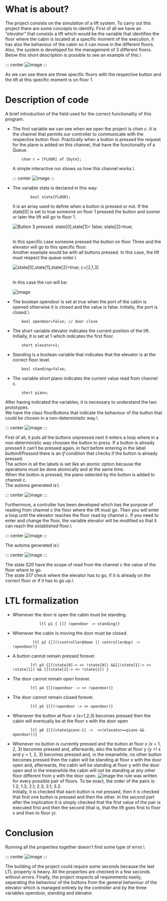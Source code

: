 # What is about?

The project consists on the simulation of a lift system. To carry out
this project there are some concepts to identify. First of all we have
an *"elevator\"* that consists a lift which would be the variable that
identifies the floor where the cabin is located at a specific moment of
the execution, it has also the behaviour of the cabin so it can move in
the different floors. Also, the system is developed for the management
of 3 different floors.\
Below this short description is possible to see an example of this.\

::: center
![image](images/lift_elevatorFirstpicture.png)
:::

As we can see there are three specific floors with the respective button
and the lift at this specific moment is on floor 1.

# Description of code

A brief introduction of the field used for the correct functionality of
this program.

-   The first variable we can see when we open the project is *chan c*.
    It is the channel that permits our controller to communicate with
    the respective button floor. Practically when a button is pressed
    the request for the plane is added on this channel, that have the
    functionality of a Queue.

            chan c = [FLOOR] of {byte};

    A simple interactive run shows us how this channel works.\

    ::: center
    ![image](images/runChan.png)
    :::

-   The variable state is declared in this way:

                bool state[FLOOR];

    It is an array used to define when a button is pressed or not. If
    the state\[0\] is set to true someone on floor 1 pressed the button
    and sooner or later the lift will go to floor 1.

    ![Button 3 pressed. state\[0\],state\[1\]= false;
    state\[2\]=true;](images/bottonThreePressed.png)

    \
    In this specific case someone pressed the button on floor Three and
    the elevator will go to this specific floor.\
    Another example would be with all buttons pressed. In this case, the
    lift must respect the queue order.\

    ![state\[0\],state\[1\],state\[2\]=true;
    c=\[2,1,3\]](images/allButtonPressed.png)

    \
    In this case the run will be:

    ![image](images/specificRun.png)

-   The boolean opendoor is set at true when the port of the cabin is
    opened otherwise it is closed and the value is false. Initially, the
    port is closed.\

            bool opendoor=false; // door close

-   The short variable elevator indicates the current position of the
    lift. Initially, it is set at 1 which indicates the first floor.

            short elevator=1; 

-   Standing is a boolean variable that indicates that the elevator is
    at the correct floor level.

            bool standing=false;

-   The variable short piano indicates the current value read from
    channel c.

            short piano;

After having indicated the variables, it is necessary to understand the
two prototypes.\
We have the class floorButtons that indicate the behaviour of the button
that could be chosen in a non-deterministic way.\

::: center
![image](images/floorButtonClass.png)
:::

First of all, it puts all the buttons unpressed next it enters a loop
where in a non-deterministic way chooses the button to press. If a
button is already pressed it can't be pressed again, in fact before
entering in the label *buttonXPressed* there is an *if* condition that
checks if the button is already pressed.\
The action in all the labels is set like an atomic option because the
operations must be done atomically and at the same time.\
When the button is pressed, the piano selected by the button is added to
channel c.\
The automa generated is:\

::: center
![image](images/floorAutome.png)
:::

Furthermore, a controller has been developed which has the purpose of
reading from channel c the floor where the lift must go. Then you will
enter a loop until the elevator reaches the floor read by channel c. If
you need to enter and change the floor, the variable elevator will be
modified so that it can reach the established floor.\

::: center
![image](images/ControllerClass.png)
:::

The automa generated is:\

::: center
![image](images/controllerAutoma.png)
:::

The state *S20* have the scope of read from the channel c the value of
the floor where to go.\
The state *S17* check where the elevator has to go, if it is already on
the correct floor or if it has to go up.\

# LTL formalization

-   Whenever the door is open the cabin must be standing.

                    ltl p1 { []] (opendoor -> standing)}

-   Whenever the cabin is moving the door must be closed.

                 ltl p2 {[]((controller@down || controller@up) -> !opendoor)}

-   A button cannot remain pressed forever.

                ltl p3 {[](state[0]-> <> !state[0]) &&[](state[1]-> <> !state[1]) && [](state[2]-> <> !state[2]) }

-   The door cannot remain open forever.

                ltl p4 {[](opendoor -> <> !opendoor)}

-   The door cannot remain closed forever.

                ltl p5 {[](!opendoor -> <> opendoor)}

-   Whenever the button at floor x (x=1,2,3) becomes pressed then the
    cabin will eventually be at the floor x with the door open

                ltl p6 {[](state[piano-1] ->  <>(elevator==piano && opendoor))}

-   Whenever no button is currently pressed and the button at floor x (x
    = 1, 2, 3) becomes pressed and, afterwards, also the button at floor
    y (y =! x and y = 1, 2, 3) becomes pressed and, in the meanwhile, no
    other button becomes pressed then the cabin will be standing at
    floor x with the door open and, afterwards, the cabin will be
    standing at floor y with the door open and in the meanwhile the
    cabin will not be standing at any other floor different from y with
    the door open.
    ![image](images/f1.png)
    the rule was written for every possible pair of floors. To be exact,
    the order of the pairs is: 1.2; 1.3; 2.1; 2.3; 3.1; 3.2.\
    Initially, it is checked that each button is not pressed, then it is
    checked that first one button is pressed and then the other. In the
    second part after the implication it is simply checked that the
    first value of the pair is executed first and then the second (that
    is, that the lift goes first to floor x and then to floor y).

# Conclusion

Running all the properties together doesn't find some type of error.\

::: center
![image](images/f2.png)
:::

The building of the project could require some seconds because the last
LTL property is heavy. All the properties are checked in a few seconds
without errors. Finally, the project respects all requirements easily,
separating the behaviour of the buttons from the general behaviour of
the elevator which is managed entirely by the controller and by the
three variables opendoor, standing and elevator.
